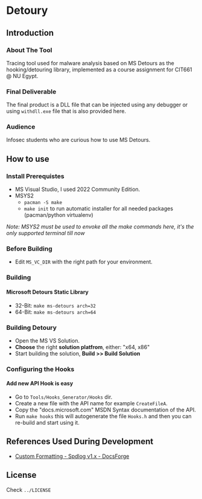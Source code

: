 # Detoury

## Introduction

### About The Tool
Tracing tool used for malware analysis based on MS Detours as the hooking/detouring library, implemented as a course assignment for CIT661 @ NU Egypt.

### Final Deliverable
The final product is a DLL file that can be injected using any debugger or using `withdll.exe` file that is also provided here.

### Audience
Infosec students who are curious how to use MS Detours.

## How to use
### Install Prerequistes 

* MS Visual Studio, I used 2022 Community Edition.
* MSYS2
  - `pacman -S make`
  - `make init` to run automatic installer for all needed packages (pacman/python virtualenv)

*Note: MSYS2 must be used to envoke all the make commands here, it's the only supported terminal till now*

### Before Building

* Edit `MS_VC_DIR` with the right path for your environment.

### Building

#### Microsoft Detours Static Library

* 32-Bit: `make ms-detours arch=32` 
* 64-Bit: `make ms-detours arch=64`

### Building Detoury

* Open the MS VS Solution.
* **Choose** the right **solution platfrom**, either: "x64, x86"
* Start building the solution, **Build >> Build Solution**

### Configuring the Hooks

#### Add new API Hook is easy

* Go to `Tools/Hooks_Generator/Hooks` dir.
* Create a new file with the API name for example `CreateFileA`.
* Copy the "docs.microsoft.com" MSDN Syntax documentation of the API.
* Run `make hooks` this will autogenerate the file `Hooks.h` and then you can re-build and start using it.

## References Used During Development

* [Custom Formatting - Spdlog v1.x - DocsForge](https://spdlog.docsforge.com/v1.x/3.custom-formatting/#pattern-flags)

## License 

Check `../LICENSE`

